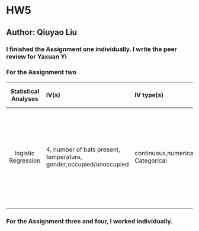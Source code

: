 # HW5
## Author: Qiuyao Liu

### I finished the Assignment one individually. I write the peer review for Yaxuan Yi
### For the Assignment two

| **Statistical Analyses**	|  **IV(s)**  |  **IV type(s)** |  **DV(s)**  |  **DV type(s)**  |  **Control Var** | **Control Var type**  | **Question to be answered** | **_H0_** | **alpha** | **link to paper**| 
|:----------:|:----------|:------------|:-------------|:-------------|:------------|:------------- |:------------------|:----:|:-------:|:-------|
logistic Regression	| 4, number of bats present, temperature, gender,occupied/unoccupied |   continuous,numerical, Categorical | 1, the height of a cavity| Quantitative | 0 |  N/A | the probability of bats’ roosting in cavities | the probability of Leisler’s bat presence in tree cavities increases with the cavity entrance height| 0.05 | [Why sampling ratio matters: Logistic regression and studies of habitat use](https://journals.plos.org/plosone/article?id=10.1371/journal.pone.0200742#sec002) |
  |||||||||
  
### For the Assignment three and four, I worked individually.
